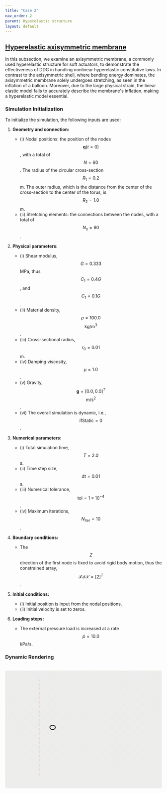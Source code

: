 ```yaml
---
title: "Case 2"
nav_order: 2
parent: Hyperelastic structure
layout: default
---
```


## [Hyperelastic axisymmetric membrane](https://github.com/weicheng-huang-mechanics/DDG_Tutorial/tree/main/hyper_elastic/case_2)

In this subsection, we examine an axisymmetric membrane, a commonly used hyperelastic structure for soft actuators, to demonstrate the effectiveness of DDG in handling nonlinear hyperelastic constitutive laws. In contrast to the axisymmetric shell, where bending energy dominates, the axisymmetric membrane solely undergoes stretching, as seen in the inflation of a balloon. Moreover, due to the large physical strain, the linear elastic model fails to accurately describe the membrane's inflation, making a hyperelastic model essential.

### Simulation Initialization

To initialize the simulation, the following inputs are used:

1. **Geometry and connection:**
   - (i) Nodal positions: the position of the nodes $$\mathbf{q}(t=0)$$, with a total of $$N = 60$$. The radius of the circular cross-section $$R_1 = 0.2$$ m. The outer radius, which is the distance from the center of the cross-section to the center of the torus, is $$R_2 = 1.0$$ m.
   - (ii) Stretching elements: the connections between the nodes, with a total of $$N_s = 60$$.

2. **Physical parameters:**
   - (i) Shear modulus, $$G = 0.333$$ MPa, thus $$C_1 = 0.4G$$, and $$C_1 = 0.1G$$.
   - (ii) Material density, $$\rho = 100.0$$ $$\mathrm{kg/m^3}$$.
   - (iii) Cross-sectional radius, $$r_0 = 0.01$$ m.
   - (iv) Damping viscosity, $$\mu = 1.0$$.
   - (v) Gravity, $$\mathbf{g} = [0.0, 0.0]^T$$ $$\mathrm{m/s^2}$$.
   - (vi) The overall simulation is dynamic, i.e., $$\mathrm{ifStatic} = 0$$.

3. **Numerical parameters:**
   - (i) Total simulation time, $$T = 2.0$$ s.
   - (ii) Time step size, $$\mathrm{dt} = 0.01$$ s.
   - (iii) Numerical tolerance, $$\mathrm{tol} = 1 \times 10^{-4}$$.
   - (iv) Maximum iterations, $$N_{\mathrm{iter}} = 10$$.

4. **Boundary conditions:**
   - The $$Z$$ direction of the first node is fixed to avoid rigid body motion, thus the constrained array, $$\mathcal{FIX} = [2]^T$$.

5. **Initial conditions:**
   - (i) Initial position is input from the nodal positions.
   - (ii) Initial velocity is set to zeros.

6. **Loading steps:**
   - The external pressure load is increased at a rate $$\dot{p} = 10.0$$ kPa/s.

### Dynamic Rendering
<br/><img src='../assets/videos/hyper_2.gif' width="600">